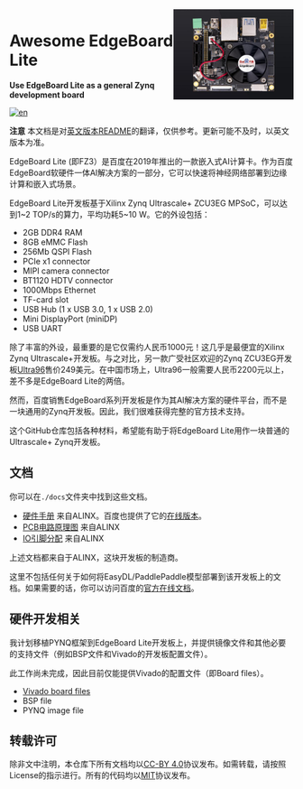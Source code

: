 <img src="./board_files/fz3a/A.0/fz3a_board.jpeg" alt="logo" height="160" align="right" />

# Awesome EdgeBoard Lite

**Use EdgeBoard Lite as a general Zynq development board**

[![en](https://img.shields.io/badge/lang-en-red.svg)](./README.md)

**注意** 本文档是对[英文版本README](./README.md)的翻译，仅供参考。更新可能不及时，以英文版本为准。

EdgeBoard Lite (即FZ3）是百度在2019年推出的一款嵌入式AI计算卡。作为百度EdgeBoard软硬件一体AI解决方案的一部分，它可以快速将神经网络部署到边缘计算和嵌入式场景。

EdgeBoard Lite开发板基于Xilinx Zynq Ultrascale+ ZCU3EG MPSoC，可以达到1\~2 TOP/s的算力，平均功耗5\~10 W。它的外设包括：

- 2GB DDR4 RAM
- 8GB eMMC Flash
- 256Mb QSPI Flash
- PCIe x1 connector
- MIPI camera connector
- BT1120 HDTV connector
- 1000Mbps Ethernet
- TF-card slot
- USB Hub (1 x USB 3.0, 1 x USB 2.0)
- Mini DisplayPort (miniDP)
- USB UART

除了丰富的外设，最重要的是它仅需约人民币1000元！这几乎是最便宜的Xilinx Zynq Ultrascale+开发板。与之对比，另一款广受社区欢迎的Zynq ZCU3EG开发板[Ultra96](https://www.96boards.org/product/ultra96)售价249美元。在中国市场上，Ultra96一般需要人民币2200元以上，差不多是EdgeBoard Lite的两倍。

然而，百度销售EdgeBoard系列开发板是作为其AI解决方案的硬件平台，而不是一块通用的Zynq开发板。因此，我们很难获得完整的官方技术支持。

这个GitHub仓库包括各种材料，希望能有助于将EdgeBoard Lite用作一块普通的Ultrascale+ Zynq开发板。

## 文档

你可以在`./docs`文件夹中找到这些文档。

- [硬件手册](./docs/FZ3A-Hardware-Handbook.pdf) 来自ALINX。百度也提供了它的[在线版本](https://ai.baidu.com/ai-doc/HWCE/8kq9b2121)。
- [PCB电路原理图](./docs/FZ3A-Schematic.pdf) 来自ALINX
- [IO引脚分配](./docs/FZ3A-io-definition.xls) 来自ALINX

上述文档都来自于ALINX，这块开发板的制造商。

这里不包括任何关于如何将EasyDL/PaddlePaddle模型部署到该开发板上的文档。如果需要的话，你可以访问百度的[官方在线文档](https://ai.baidu.com/ai-doc/HWCE/Yk3b86gvp)。

## 硬件开发相关

我计划移植PYNQ框架到EdgeBoard Lite开发板上，并提供镜像文件和其他必要的支持文件（例如BSP文件和Vivado的开发板配置文件）。

此工作尚未完成，因此目前仅能提供Vivado的配置文件（即Board files）。

- [Vivado board files](./board_files)
- BSP file
- PYNQ image file

## 转载许可

除非文中注明，本仓库下所有文档均以[CC-BY 4.0](https://creativecommons.org/licenses/by/4.0/)协议发布。如需转载，请按照License的指示进行。所有的代码均以[MIT](./LICENSE)协议发布。
